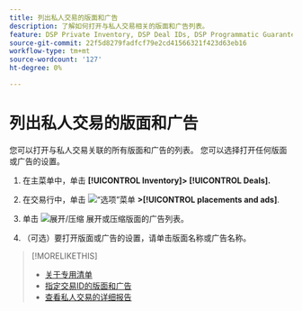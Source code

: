 ```yaml
---
title: 列出私人交易的版面和广告
description: 了解如何打开与私人交易相关的版面和广告列表。
feature: DSP Private Inventory, DSP Deal IDs, DSP Programmatic Guaranteed Deals
source-git-commit: 22f5d8279fadfcf79e2cd41566321f423d63eb16
workflow-type: tm+mt
source-wordcount: '127'
ht-degree: 0%

---
```


# 列出私人交易的版面和广告

您可以打开与私人交易关联的所有版面和广告的列表。 您可以选择打开任何版面或广告的设置。

1. 在主菜单中，单击 **[!UICONTROL Inventory]> [!UICONTROL Deals].**

1. 在交易行中，单击  ![“选项”菜单](/help/dsp/assets/options-menu.png) **>[!UICONTROL placements and ads]**.

1. 单击 ![展开/压缩](/help/dsp/assets/play.png) 展开或压缩版面的广告列表。

1. （可选）要打开版面或广告的设置，请单击版面名称或广告名称。

>[!MORELIKETHIS]
>
>* [关于专用清单](private-inventory-about.md)
>* [指定交易ID的版面和广告](deal-id-attach-placements.md)
>* [查看私人交易的详细报告](private-deal-view-report.md)

